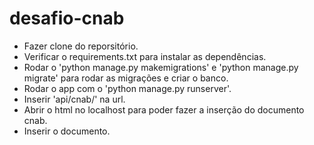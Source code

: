 # desafio-cnab

- Fazer clone do reporsitório.
- Verificar o requirements.txt para instalar as dependências.
- Rodar o 'python manage.py makemigrations' e 'python manage.py migrate' para rodar as migrações e criar o banco.
- Rodar o app com o 'python manage.py runserver'.
- Inserir 'api/cnab/' na url.
- Abrir o html no localhost para poder fazer a inserção do documento cnab.
- Inserir o documento.
